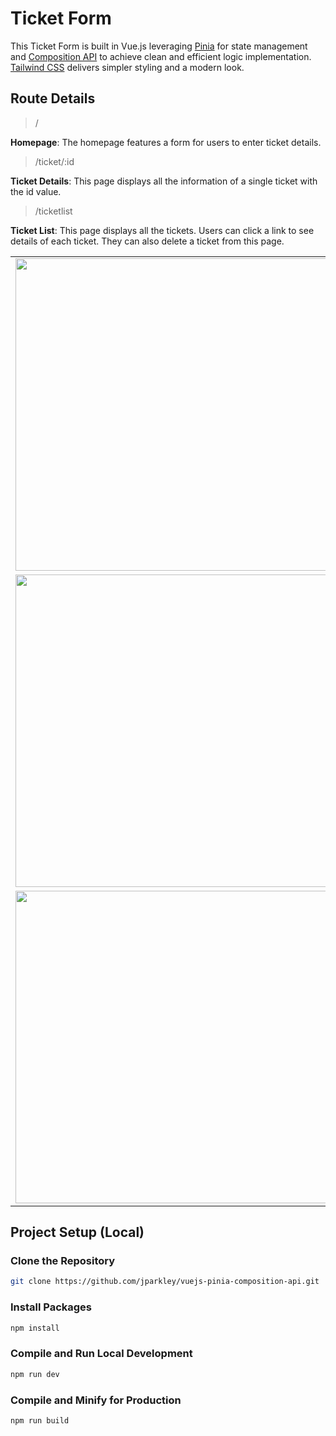# Ticket Form

This Ticket Form is built in Vue.js leveraging <ins>Pinia</ins> for state management and <ins>Composition API</ins> to achieve clean and efficient logic implementation. <ins>Tailwind CSS</ins> delivers simpler styling and a modern look.

## Route Details

> / <br />

**Homepage**: The homepage features a form for users to enter ticket details.

> /ticket/:id <br />

**Ticket Details**: This page displays all the information of a single ticket with the id value.

> /ticketlist <br />

**Ticket List**: This page displays all the tickets. Users can click a link to see details of each ticket. They can also delete a ticket from this page.

<table>
<tbody>
 <tr>
<td align="center">
<img style="width:500px" src="https://github.com/jparkley/vuejs-pinia-composition-api/blob/main/screenshot-01-ticket-form.png"> 
</td>
</tr>
 <tr>
<td align="center">
<img style="width:500px" src="https://github.com/jparkley/vuejs-pinia-composition-api/blob/main/screenshot-02-ticket-list.png"> 
</td>
</tr>
 <tr>
<td align="center">
<img style="width:500px" src="https://github.com/jparkley/vuejs-pinia-composition-api/blob/main/screenshot-03-ticket-details.png"> 
</td>
</tr>
</tbody>
</table>

## Project Setup (Local)

### Clone the Repository

```sh
git clone https://github.com/jparkley/vuejs-pinia-composition-api.git
```

### Install Packages

```sh
npm install
```

### Compile and Run Local Development

```sh
npm run dev
```

### Compile and Minify for Production

```sh
npm run build
```
